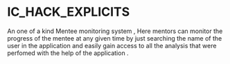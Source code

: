 # IC_HACK_EXPLICITS

An one of a kind Mentee monitoring system , Here mentors can monitor the progress of the mentee at any given time by just searching the name of the user in the application and easily gain access to all the analysis that were perfomed with the help of the application . 
